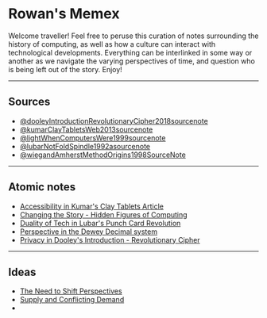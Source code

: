 
# Rowan's Memex

Welcome traveller! Feel free to peruse this curation of notes surrounding the history of computing, as well as how a culture can interact with technological developments. Everything can be interlinked in some way or another as we navigate the varying perspectives of time, and question who is being left out of the story. Enjoy!

---
## Sources 

- [@dooleyIntroductionRevolutionaryCipher2018sourcenote](@dooleyIntroductionRevolutionaryCipher2018sourcenote.md)
- [@kumarClayTabletsWeb2013sourcenote](@kumarClayTabletsWeb2013sourcenote.md)
- [@lightWhenComputersWere1999sourcenote](@lightWhenComputersWere1999sourcenote.md)
- [@lubarNotFoldSpindle1992asourcenote](@lubarNotFoldSpindle1992asourcenote.md)
- [@wiegandAmherstMethodOrigins1998SourceNote](@wiegandAmherstMethodOrigins1998SourceNote.md)

---
## Atomic notes

- [Accessibility in Kumar's Clay Tablets Article](Accessibility%20in%20Kumar's%20Clay%20Tablets%20Article.md)
- [Changing the Story - Hidden Figures of Computing](Changing%20the%20Story%20-%20Hidden%20Figures%20of%20Computing.md)
- [Duality of Tech in Lubar's Punch Card Revolution](Duality%20of%20Tech%20in%20Lubar's%20Punch%20Card%20Revolution.md)
- [Perspective in the Dewey Decimal system](Perspective%20in%20the%20Dewey%20Decimal%20system.md)
- [Privacy in Dooley's Introduction - Revolutionary Cipher](Privacy%20in%20Dooley's%20Introduction%20-%20Revolutionary%20Cipher.md)

---
## Ideas

- [The Need to Shift Perspectives](The%20Need%20to%20Shift%20Perspectives.md)
- [Supply and Conflicting Demand](Supply%20and%20Conflicting%20Demand.md)
- 